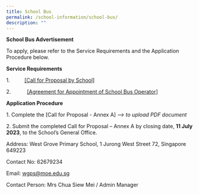 ```yaml
---
title: School Bus
permalink: /school-information/school-bus/
description: ""
---
```

**School Bus Advertisement**

To apply, please refer to the Service Requirements and the Application Procedure below.

**Service Requirements**

1.          [[Call for Proposal by School]](/files/call%20for%20proposals%20by%20school.pdf)

2.           [[Agreement for Appointment of School Bus Operator]](/files/agreement%20for%20appointment%20of%20school%20bus%20operator.pdf)

**Application Procedure**

1\. Complete the \[Call for Proposal - Annex A\] _–> to upload PDF document_

2\. Submit the completed Call for Proposal – Annex A by closing date, **11 July 2023**, to the School’s General Office.

Address: West Grove Primary School, 1 Jurong West Street 72, Singapore 649223

Contact No: 62679234

Email: [wgps@moe.edu.sg](mailto:wgps@moe.edu.sg)

Contact Person: Mrs Chua Siew Mei / Admin Manager